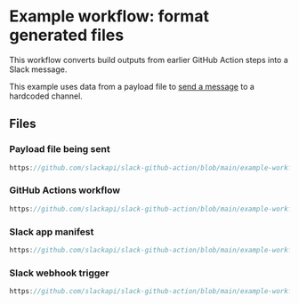 # Example workflow: format generated files

This workflow converts build outputs from earlier GitHub Action steps into a Slack message.

This example uses data from a payload file to [send a message](https://tools.slack.dev/deno-slack-sdk/reference/slack-functions/send_message) to a hardcoded channel.

## Files

### Payload file being sent 

```js reference
https://github.com/slackapi/slack-github-action/blob/main/example-workflows/Technique_1_Slack_Workflow_Builder/builds.data.json
```

### GitHub Actions workflow

```js reference
https://github.com/slackapi/slack-github-action/blob/main/example-workflows/Technique_1_Slack_Workflow_Builder/builds.gha.yml
```

### Slack app manifest

```js reference
https://github.com/slackapi/slack-github-action/blob/main/example-workflows/Technique_1_Slack_Workflow_Builder/builds.manifest.json
```

### Slack webhook trigger

```js reference
https://github.com/slackapi/slack-github-action/blob/main/example-workflows/Technique_1_Slack_Workflow_Builder/builds.trigger.json
```
